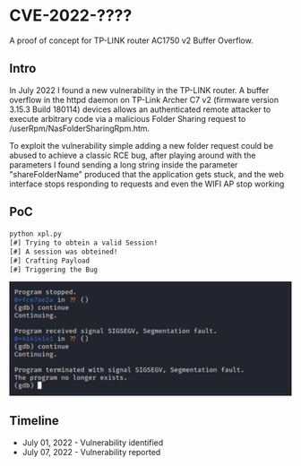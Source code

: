 # CVE-2022-????
A proof of concept for TP-LINK router AC1750 v2 Buffer Overflow.

## Intro
In July 2022 I found a new vulnerability in the TP-LINK router. A buffer overflow in the httpd daemon on TP-Link Archer C7 v2 (firmware version 3.15.3 Build 180114) devices allows an authenticated remote attacker to execute arbitrary code via a malicious Folder Sharing request to /userRpm/NasFolderSharingRpm.htm.

To exploit the vulnerability simple adding a new folder request could be abused to achieve a classic RCE bug, after playing around with the parameters I found sending a long string inside the parameter "shareFolderName" produced that the application gets stuck, and the web interface stops responding to requests and even the WIFI AP stop working

## PoC
```
python xpl.py 
[#] Trying to obtein a valid Session!
[#] A session was obteined!
[#] Crafting Payload
[#] Triggering the Bug
```

![Crash](/images/01.jpeg)


## Timeline

+ July 01, 2022 - Vulnerability identified
+ July 07, 2022 - Vulnerability reported
